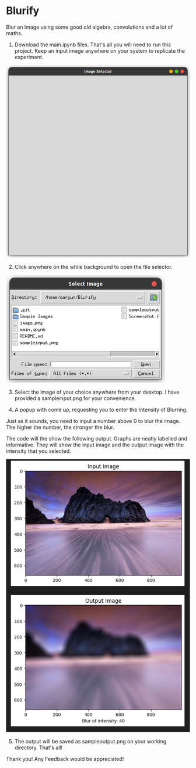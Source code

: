 # Blurify
Blur an Image using some good old algebra, convolutions and a lot of maths. 

1. Download the main.ipynb files. That's all you will need to run this project. Keep an input image anywhere on your system to replicate the experiment.

![A Screenshot of Image Selector](</Sample Images/imageSelector.png>)

2. Click anywhere on the while background to open the file selector.

![A Screenshot of Image Selection Panel](</Sample Images/selectionPanel.png>)

3. Select the image of your choice anywhere from your desktop. I have provided a sampleinput.png for your convenience.

4. A popup with come up, requesting you to enter the Intensity of Blurring.

Just as it sounds, you need to input a number above 0 to blur the image. The higher the number, the stronger the blur.

The code will the show the following output. Graphs are neatly labelled and informative. They will show the input image
and the output image with the intensity that you selected.

![A Screenshot of a sample output](</Sample Images/output.png>)

5. The output will be saved as sampleoutput.png on your working directory. That's all!

Thank you! Any Feedback would be appreciated!
